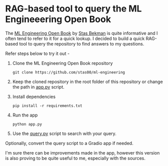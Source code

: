 # RAG-based tool to query the ML Engineeering Open Book

The [ML Engineering Open Book](https://github.com/stas00/ml-engineering) by [Stas Bekman](https://twitter.com/StasBekman) is quite informative and I often tend to refer to it for a quick lookup. I decided to build a quick RAG-based tool to query the repository to find answers to my questions.

Refer steps below to try it out -

1. Clone the ML Engineering Open Book repository
    ```
    git clone https://github.com/stas00/ml-engineering
    ```

2. Keep the cloned repository in the root folder of this repository or change the path in [app.py](app.py) script.

3. Install dependencies
    ```
    pip install -r requirements.txt
    ```

4. Run the app
    ```
    python app.py
    ```

5. Use the [query.py](query.py) script to search with your query.

Optionally, convert the query script to a Gradio app if needed. 

I'm sure there can be improvements made in the app, however this version is also proving to be quite useful to me, especially with the sources.